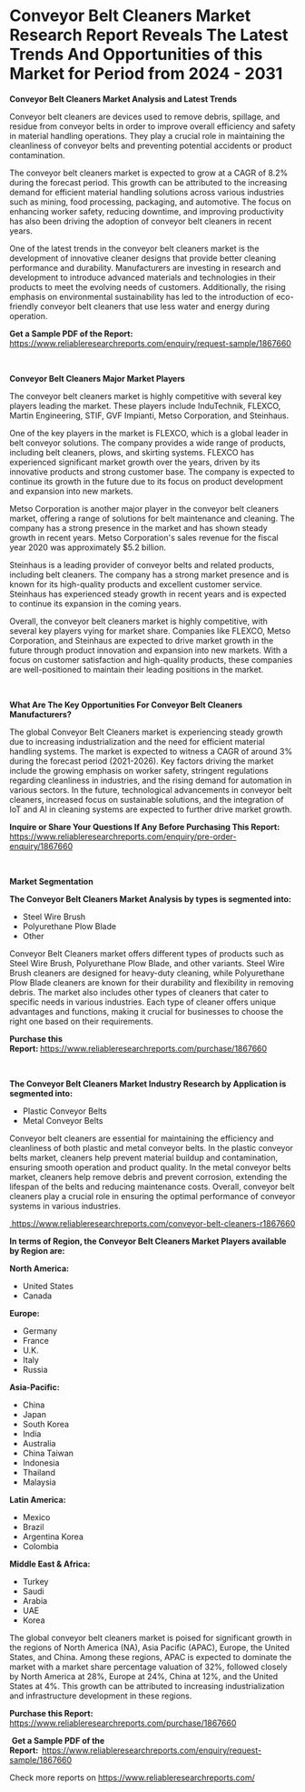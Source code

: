 <p><h1>Conveyor Belt Cleaners Market Research Report Reveals The Latest Trends And Opportunities of this Market for Period from 2024 - 2031</h1></p><p><strong>Conveyor Belt Cleaners Market Analysis and Latest Trends</strong></p>
<p><p>Conveyor belt cleaners are devices used to remove debris, spillage, and residue from conveyor belts in order to improve overall efficiency and safety in material handling operations. They play a crucial role in maintaining the cleanliness of conveyor belts and preventing potential accidents or product contamination.</p><p>The conveyor belt cleaners market is expected to grow at a CAGR of 8.2% during the forecast period. This growth can be attributed to the increasing demand for efficient material handling solutions across various industries such as mining, food processing, packaging, and automotive. The focus on enhancing worker safety, reducing downtime, and improving productivity has also been driving the adoption of conveyor belt cleaners in recent years.</p><p>One of the latest trends in the conveyor belt cleaners market is the development of innovative cleaner designs that provide better cleaning performance and durability. Manufacturers are investing in research and development to introduce advanced materials and technologies in their products to meet the evolving needs of customers. Additionally, the rising emphasis on environmental sustainability has led to the introduction of eco-friendly conveyor belt cleaners that use less water and energy during operation.</p></p>
<p><strong>Get a Sample PDF of the Report:&nbsp;</strong> <a href="https://www.reliableresearchreports.com/enquiry/request-sample/1867660">https://www.reliableresearchreports.com/enquiry/request-sample/1867660</a></p>
<p>&nbsp;</p>
<p><strong>Conveyor Belt Cleaners Major Market Players</strong></p>
<p><p>The conveyor belt cleaners market is highly competitive with several key players leading the market. These players include InduTechnik, FLEXCO, Martin Engineering, STIF, GVF Impianti, Metso Corporation, and Steinhaus.</p><p>One of the key players in the market is FLEXCO, which is a global leader in belt conveyor solutions. The company provides a wide range of products, including belt cleaners, plows, and skirting systems. FLEXCO has experienced significant market growth over the years, driven by its innovative products and strong customer base. The company is expected to continue its growth in the future due to its focus on product development and expansion into new markets.</p><p>Metso Corporation is another major player in the conveyor belt cleaners market, offering a range of solutions for belt maintenance and cleaning. The company has a strong presence in the market and has shown steady growth in recent years. Metso Corporation's sales revenue for the fiscal year 2020 was approximately $5.2 billion.</p><p>Steinhaus is a leading provider of conveyor belts and related products, including belt cleaners. The company has a strong market presence and is known for its high-quality products and excellent customer service. Steinhaus has experienced steady growth in recent years and is expected to continue its expansion in the coming years.</p><p>Overall, the conveyor belt cleaners market is highly competitive, with several key players vying for market share. Companies like FLEXCO, Metso Corporation, and Steinhaus are expected to drive market growth in the future through product innovation and expansion into new markets. With a focus on customer satisfaction and high-quality products, these companies are well-positioned to maintain their leading positions in the market.</p></p>
<p>&nbsp;</p>
<p><strong>What Are The Key Opportunities For Conveyor Belt Cleaners Manufacturers?</strong></p>
<p><p>The global Conveyor Belt Cleaners market is experiencing steady growth due to increasing industrialization and the need for efficient material handling systems. The market is expected to witness a CAGR of around 3% during the forecast period (2021-2026). Key factors driving the market include the growing emphasis on worker safety, stringent regulations regarding cleanliness in industries, and the rising demand for automation in various sectors. In the future, technological advancements in conveyor belt cleaners, increased focus on sustainable solutions, and the integration of IoT and AI in cleaning systems are expected to further drive market growth.</p></p>
<p><strong>Inquire or Share Your Questions If Any Before Purchasing This Report:</strong> <a href="https://www.reliableresearchreports.com/enquiry/pre-order-enquiry/1867660">https://www.reliableresearchreports.com/enquiry/pre-order-enquiry/1867660</a></p>
<p>&nbsp;</p>
<p><strong>Market Segmentation</strong></p>
<p><strong>The Conveyor Belt Cleaners Market Analysis by types is segmented into:</strong></p>
<p><ul><li>Steel Wire Brush</li><li>Polyurethane Plow Blade</li><li>Other</li></ul></p>
<p><p>Conveyor Belt Cleaners market offers different types of products such as Steel Wire Brush, Polyurethane Plow Blade, and other variants. Steel Wire Brush cleaners are designed for heavy-duty cleaning, while Polyurethane Plow Blade cleaners are known for their durability and flexibility in removing debris. The market also includes other types of cleaners that cater to specific needs in various industries. Each type of cleaner offers unique advantages and functions, making it crucial for businesses to choose the right one based on their requirements.</p></p>
<p><strong>Purchase this Report:&nbsp;</strong><a href="https://www.reliableresearchreports.com/purchase/1867660">https://www.reliableresearchreports.com/purchase/1867660</a></p>
<p>&nbsp;</p>
<p><strong>The Conveyor Belt Cleaners Market Industry Research by Application is segmented into:</strong></p>
<p><ul><li>Plastic Conveyor Belts</li><li>Metal Conveyor Belts</li></ul></p>
<p><p>Conveyor belt cleaners are essential for maintaining the efficiency and cleanliness of both plastic and metal conveyor belts. In the plastic conveyor belts market, cleaners help prevent material buildup and contamination, ensuring smooth operation and product quality. In the metal conveyor belts market, cleaners help remove debris and prevent corrosion, extending the lifespan of the belts and reducing maintenance costs. Overall, conveyor belt cleaners play a crucial role in ensuring the optimal performance of conveyor systems in various industries.</p></p>
<p><a href="https://www.reliableresearchreports.com/conveyor-belt-cleaners-r1867660">&nbsp;https://www.reliableresearchreports.com/conveyor-belt-cleaners-r1867660</a></p>
<p><strong>In terms of Region, the Conveyor Belt Cleaners Market Players available by Region are:</strong></p>
<p>
    <p> <strong> North America: </strong>
        <ul>
            <li>United States</li>
            <li>Canada</li>
        </ul>
        </p> 
    <p> <strong> Europe: </strong>
        <ul>
            <li>Germany</li>
            <li>France</li>
            <li>U.K.</li>
            <li>Italy</li>
            <li>Russia</li>
        </ul>
        </p> 
    <p> <strong> Asia-Pacific: </strong>
        <ul>
            <li>China</li>
            <li>Japan</li>
            <li>South Korea</li>
            <li>India</li>
            <li>Australia</li>
            <li>China Taiwan</li>
            <li>Indonesia</li>
            <li>Thailand</li>
            <li>Malaysia</li>
        </ul>
        </p> 
    <p> <strong> Latin America: </strong>
        <ul>
            <li>Mexico</li>
            <li>Brazil</li>
            <li>Argentina Korea</li>
            <li>Colombia</li>
        </ul>
        </p> 
    <p> <strong> Middle East & Africa: </strong>
        <ul>
            <li>Turkey</li>
            <li>Saudi</li>
            <li>Arabia</li>
            <li>UAE</li>
            <li>Korea</li>
        </ul>
    </p>
    </p>
<p><p>The global conveyor belt cleaners market is poised for significant growth in the regions of North America (NA), Asia Pacific (APAC), Europe, the United States, and China. Among these regions, APAC is expected to dominate the market with a market share percentage valuation of 32%, followed closely by North America at 28%, Europe at 24%, China at 12%, and the United States at 4%. This growth can be attributed to increasing industrialization and infrastructure development in these regions.</p></p>
<p><strong>Purchase this Report: </strong><a href="https://www.reliableresearchreports.com/purchase/1867660">https://www.reliableresearchreports.com/purchase/1867660</a></p>
<p>&nbsp;<strong>Get a Sample PDF of the Report:&nbsp;&nbsp;</strong><a href="https://www.reliableresearchreports.com/enquiry/request-sample/1867660">https://www.reliableresearchreports.com/enquiry/request-sample/1867660</a></p>
<p><strong></strong></p>
<p>Check more reports on <a href="https://www.reliableresearchreports.com/">https://www.reliableresearchreports.com/</a></p>